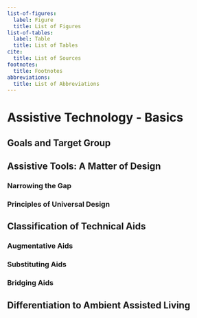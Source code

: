 ```yaml
---
list-of-figures:
  label: Figure
  title: List of Figures
list-of-tables:
  label: Table
  title: List of Tables
cite:
  title: List of Sources
footnotes:
  title: Footnotes
abbreviations:
  title: List of Abbreviations
---
```


<!-- prettier-ignore -->
# Assistive Technology - Basics

## Goals and Target Group

## Assistive Tools: A Matter of Design

### Narrowing the Gap

### Principles of Universal Design

## Classification of Technical Aids

### Augmentative Aids

### Substituting Aids

### Bridging Aids

## Differentiation to Ambient Assisted Living
